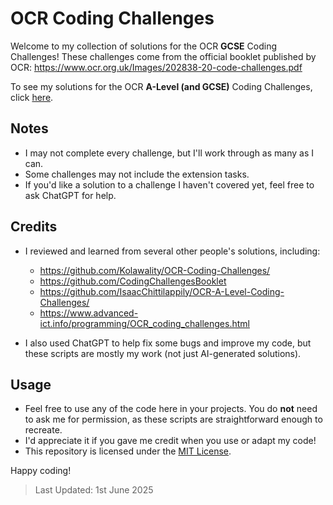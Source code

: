 # OCR Coding Challenges

Welcome to my collection of solutions for the OCR **GCSE** Coding Challenges! These challenges come from the official booklet published by OCR: https://www.ocr.org.uk/Images/202838-20-code-challenges.pdf

To see my solutions for the OCR **A-Level (and GCSE)** Coding Challenges, click [here](https://github.com/TruwanThayaparan/cs-gcse-code/blob/main/CH/OCR/README.md).

## Notes

- I may not complete every challenge, but I'll work through as many as I can.
- Some challenges may not include the extension tasks.
- If you'd like a solution to a challenge I haven't covered yet, feel free to ask ChatGPT for help.

## Credits

- I reviewed and learned from several other people's solutions, including:  
  - https://github.com/Kolawality/OCR-Coding-Challenges/  
  - https://github.com/CodingChallengesBooklet  
  - https://github.com/IsaacChittilappily/OCR-A-Level-Coding-Challenges/  
  - https://www.advanced-ict.info/programming/OCR_coding_challenges.html

- I also used ChatGPT to help fix some bugs and improve my code, but these scripts are mostly my work (not just AI-generated solutions).

## Usage

- Feel free to use any of the code here in your projects. You do **not** need to ask me for permission, as these scripts are straightforward enough to recreate.
- I'd appreciate it if you gave me credit when you use or adapt my code!
- This repository is licensed under the [MIT License](https://github.com/TruwanThayaparan/cs-gcse-code/blob/main/LICENSE).

Happy coding!

> Last Updated: 1st June 2025
